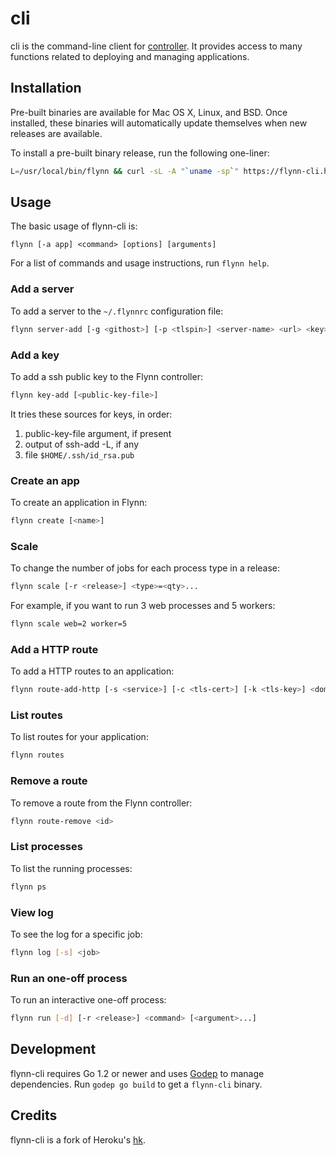 # cli

cli is the command-line client for
[controller](/controller). It provides
access to many functions related to deploying and managing applications.

## Installation

Pre-built binaries are available for Mac OS X, Linux, and BSD. Once installed,
these binaries will automatically update themselves when new releases are
available.

To install a pre-built binary release, run the following one-liner:

```bash
L=/usr/local/bin/flynn && curl -sL -A "`uname -sp`" https://flynn-cli.herokuapp.com/flynn.gz | zcat >$L && chmod +x $L
```

## Usage

The basic usage of flynn-cli is:

```text
flynn [-a app] <command> [options] [arguments]
```

For a list of commands and usage instructions, run `flynn help`.

### Add a server

To add a server to the `~/.flynnrc` configuration file:

```bash
flynn server-add [-g <githost>] [-p <tlspin>] <server-name> <url> <key>
```

### Add a key

To add a ssh public key to the Flynn controller:

```bash
flynn key-add [<public-key-file>]
```

It tries these sources for keys, in order:

1. public-key-file argument, if present
2. output of ssh-add -L, if any
3. file `$HOME/.ssh/id_rsa.pub`

### Create an app

To create an application in Flynn:

```bash
flynn create [<name>]
```

### Scale

To change the number of jobs for each process type in a release:

```bash
flynn scale [-r <release>] <type>=<qty>...
```

For example, if you want to run 3 web processes and 5 workers:

```bash
flynn scale web=2 worker=5
```

### Add a HTTP route

To add a HTTP routes to an application:

```bash
flynn route-add-http [-s <service>] [-c <tls-cert>] [-k <tls-key>] <domain>
```

### List routes

To list routes for your application:

```bash
flynn routes
```

### Remove a route

To remove a route from the Flynn controller:

```bash
flynn route-remove <id>
```

### List processes

To list the running processes:

```bash
flynn ps
```

### View log

To see the log for a specific job:

```bash
flynn log [-s] <job>
```

### Run an one-off process

To run an interactive one-off process:

```bash
flynn run [-d] [-r <release>] <command> [<argument>...]
```

## Development

flynn-cli requires Go 1.2 or newer and uses
[Godep](https://github.com/tools/godep) to manage dependencies. Run `godep go
build` to get a `flynn-cli` binary.


## Credits

flynn-cli is a fork of Heroku's [hk](https://github.com/heroku/hk).
